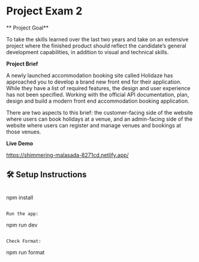 # Project Exam 2

** Project Goal**

To take the skills learned over the last two years and take on an extensive project where the finished product should reflect the candidate’s general development capabilities, in addition to visual and technical skills.

**Project Brief**

A newly launched accommodation booking site called Holidaze has approached you to develop a brand new front end for their application. While they have a list of required features, the design and user experience has not been specified. Working with the official API documentation, plan, design and build a modern front end accommodation booking application.

There are two aspects to this brief: the customer-facing side of the website where users can book holidays at a venue, and an admin-facing side of the website where users can register and manage venues and bookings at those venues.

**Live Demo**

https://shimmering-malasada-8271cd.netlify.app/

## 🛠️ **Setup Instructions**

```bash https://github.com/FredrikMohag/noroff-fed-pe2.git


```
npm install
```

Run the app:

```
npm run dev
```

Check Format:

```
npm run format
```
